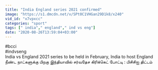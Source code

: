 ```yaml
---
title: "India England series 2021 confirmed"
image: "https://s1.dmcdn.net/v/SPt0C1VHGan29D1k8/x240"
vid_id: "x7vpxcc"
categories: "sport"
tags: [" india"," england"," ind vs eng"]
date: "2020-08-26T13:59:04+03:00"
---
```

#bcci  <br>#indvseng  <br>India vs England 2021 series to be held in February, India to host England  <br>நீண்ட நாட்களுக்கு பிறகு இந்தியாவில் சர்வதேச கிரிக்கெட் போட்டி : பிசிசிஐ திட்டம்
